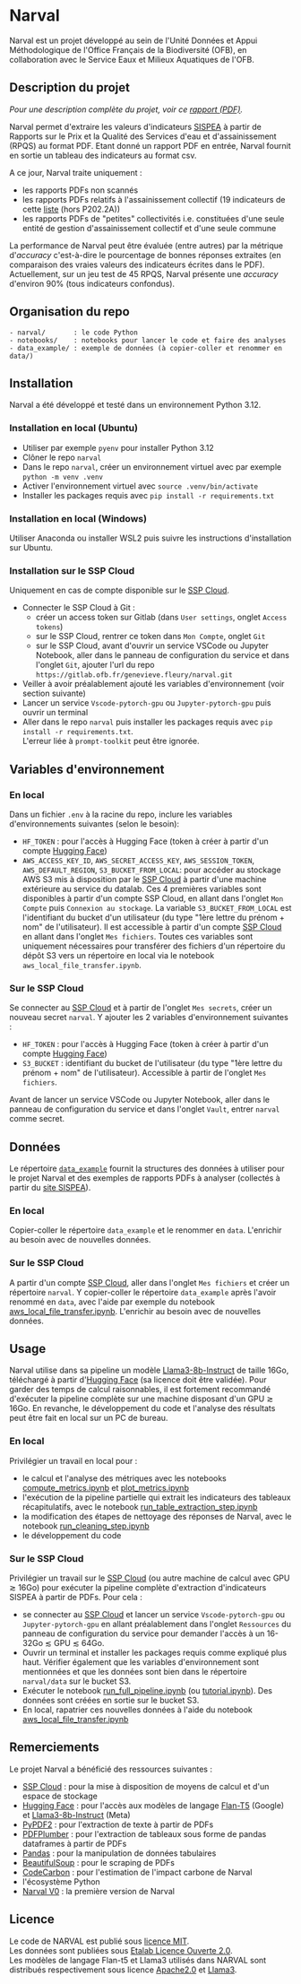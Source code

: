 # Narval

Narval est un projet développé au sein de l'Unité Données et Appui Méthodologique de l'Office Français de la Biodiversité (OFB), en collaboration avec le Service Eaux et Milieux Aquatiques de l'OFB.

## Description du projet
*Pour une description complète du projet, voir ce [rapport (PDF)](rapport_narval.pdf).*  

Narval permet d'extraire les valeurs d'indicateurs [SISPEA](https://services.eaufrance.fr/) à partir de Rapports sur le Prix et la Qualité des Services d'eau et d'assainissement (RPQS) au format PDF. Etant donné un rapport PDF en entrée, Narval fournit en sortie un tableau des indicateurs au format csv.

A ce jour, Narval traite uniquement :
- les rapports PDFs non scannés
- les rapports PDFs relatifs à l'assainissement collectif (19 indicateurs de cette [liste](https://services.eaufrance.fr/indicateurs) (hors P202.2A))
- les rapports PDFs de "petites" collectivités i.e. constituées d'une seule entité de gestion d'assainissement collectif et d'une seule commune

La performance de Narval peut être évaluée (entre autres) par la métrique d'*accuracy* c'est-à-dire 
le pourcentage de bonnes réponses extraites (en comparaison des vraies valeurs des indicateurs 
écrites dans le PDF). Actuellement, sur un jeu test de 45 RPQS, Narval présente une *accuracy*
d'environ 90% (tous indicateurs confondus). 

## Organisation du repo
```
- narval/       : le code Python
- notebooks/    : notebooks pour lancer le code et faire des analyses 
- data_example/ : exemple de données (à copier-coller et renommer en data/)
```

## Installation
Narval a été développé et testé dans un environnement Python 3.12.

### Installation en local (Ubuntu)
 
- Utiliser par exemple `pyenv` pour installer Python 3.12 
- Clôner le repo `narval`
- Dans le repo `narval`, créer un environnement virtuel avec par exemple `python -m venv .venv` 
- Activer l'environnement virtuel avec `source .venv/bin/activate`
- Installer les packages requis avec
`pip install -r requirements.txt`

### Installation en local (Windows)
Utiliser Anaconda ou installer WSL2 puis suivre les instructions d'installation sur Ubuntu. 

### Installation sur le SSP Cloud
Uniquement en cas de compte disponible sur le [SSP Cloud](https://datalab.sspcloud.fr).

- Connecter le SSP Cloud à Git :
    - créer un access token sur Gitlab (dans `User settings`, onglet `Access tokens`)
    - sur le SSP Cloud, rentrer ce token dans `Mon Compte`, onglet `Git`
    - sur le SSP Cloud, avant d'ouvrir un service VSCode ou Jupyter Notebook, 
    aller dans le panneau de configuration du service et dans l'onglet `Git`, ajouter l'url du repo `https://gitlab.ofb.fr/genevieve.fleury/narval.git`
- Veiller à avoir préalablement ajouté les variables d'environnement (voir section suivante)
- Lancer un service `Vscode-pytorch-gpu` ou `Jupyter-pytorch-gpu` puis ouvrir un terminal
- Aller dans le repo `narval` puis installer les packages requis avec
`pip install -r requirements.txt`.  
L'erreur liée à `prompt-toolkit` peut être ignorée.


## Variables d'environnement

### En local
Dans un fichier `.env` à la racine du repo, inclure les variables d'environnements suivantes (selon le besoin):
- `HF_TOKEN` : pour l'accès à Hugging Face (token à créer à partir d'un compte [Hugging Face](https://huggingface.co/))
- `AWS_ACCESS_KEY_ID`, `AWS_SECRET_ACCESS_KEY`, `AWS_SESSION_TOKEN`, `AWS_DEFAULT_REGION`, `S3_BUCKET_FROM_LOCAL`: pour accéder au stockage AWS S3 mis à disposition par le [SSP Cloud](https://datalab.sspcloud.fr) à partir d'une machine extérieure au service du datalab. Ces 4 premières variables sont disponibles à partir d'un compte SSP Cloud, en allant dans l'onglet `Mon Compte` puis `Connexion au stockage`. La variable `S3_BUCKET_FROM_LOCAL` est l'identifiant du bucket d'un utilisateur (du type "1ère lettre du prénom + nom" de l'utilisateur). Il est accessible à partir d'un compte [SSP Cloud](https://datalab.sspcloud.fr) en allant dans l'onglet `Mes fichiers`. Toutes ces variables sont uniquement nécessaires pour transférer des fichiers d'un répertoire du dépôt S3 vers un répertoire en local via le notebook `aws_local_file_transfer.ipynb`.


### Sur le SSP Cloud

Se connecter au [SSP Cloud](https://datalab.sspcloud.fr) et à partir de l'onglet `Mes secrets`, créer un nouveau secret `narval`. Y ajouter les 2 variables d'environnement suivantes : 
- `HF_TOKEN` : pour l'accès à Hugging Face (token à créer à partir d'un compte [Hugging Face](https://huggingface.co/))
- `S3_BUCKET` : identifiant du bucket de l'utilisateur (du type "1ère lettre du prénom + nom" de l'utilisateur). Accessible à partir de l'onglet `Mes fichiers`. 

Avant de lancer un service VSCode ou Jupyter Notebook, aller dans le panneau de configuration du service et dans l'onglet `Vault`, entrer `narval` comme secret.

## Données

Le répertoire [`data_example`](data_example/) fournit la structures des données à utiliser pour le projet Narval et des exemples de rapports PDFs à analyser (collectés à partir du [site SISPEA](https://www.services.eaufrance.fr/)).   


### En local
Copier-coller le répertoire `data_example` et le renommer en `data`. L'enrichir au besoin avec de nouvelles données.

### Sur le SSP Cloud
A partir d'un compte [SSP Cloud](https://datalab.sspcloud.fr), aller dans l'onglet `Mes fichiers` et créer un répertoire `narval`. Y copier-coller le répertoire `data_example` après l'avoir renommé en `data`, avec l'aide par exemple du notebook [aws_local_file_transfer.ipynb](notebooks/aws_local_file_transfer.ipynb). L'enrichir au besoin avec de nouvelles données.

## Usage
Narval utilise dans sa pipeline un modèle [Llama3-8b-Instruct](https://huggingface.co/meta-llama/Meta-Llama-3-8B-Instruct) de taille 16Go, téléchargé à partir d'[Hugging Face](https://huggingface.co/) (sa licence doit être validée). Pour garder des temps de calcul raisonnables, il est fortement recommandé d'exécuter la pipeline complète sur une machine disposant d'un GPU $\gtrsim$ 16Go. En revanche, le développement du code et l'analyse des résultats peut être fait en local sur un PC de bureau.

### En local
Privilégier un travail en local pour :
- le calcul et l'analyse des métriques avec les notebooks [compute_metrics.ipynb](notebooks/compute_metrics.ipynb) et [plot_metrics.ipynb](notebooks/plot_metrics.ipynb)
- l'exécution de la pipeline partielle qui extrait les indicateurs des tableaux récapitulatifs, avec le notebook [run_table_extraction_step.ipynb](notebooks/run_table_extraction_step.ipynb)
- la modification des étapes de nettoyage des réponses de Narval, avec le notebook [run_cleaning_step.ipynb](notebooks/run_cleaning_step.ipynb)
- le développement du code

### Sur le SSP Cloud
Privilégier un travail sur le [SSP Cloud](https://datalab.sspcloud.fr) (ou autre machine de calcul avec GPU $\gtrsim$ 16Go) pour exécuter la pipeline complète d'extraction d'indicateurs SISPEA à partir de PDFs. Pour cela :
- se connecter au [SSP Cloud](https://datalab.sspcloud.fr) et lancer un service `Vscode-pytorch-gpu` 
ou `Jupyter-pytorch-gpu` en allant préalablement dans l'onglet `Ressources` du panneau de configuration 
du service pour demander l'accès à un 16-32Go $\lesssim$ GPU $\lesssim$ 64Go.
- Ouvrir un terminal et installer les packages requis comme expliqué plus haut. Vérifier également que les variables d'environnement sont mentionnées et que les données sont bien dans le répertoire `narval/data` sur le bucket S3.
- Exécuter le notebook [run_full_pipeline.ipynb](notebooks/run_full_pipeline.ipynb) (ou [tutorial.ipynb](notebooks/tutorial.ipynb)). Des données sont créées en sortie sur le bucket S3.
- En local, rapatrier ces nouvelles données à l'aide du notebook [aws_local_file_transfer.ipynb](notebooks/aws_local_file_transfer.ipynb)



## Remerciements
Le projet Narval a bénéficié des ressources suivantes :
- [SSP Cloud](https://datalab.sspcloud.fr) : pour la mise à disposition de moyens de calcul et d'un espace de stockage
- [Hugging Face](https://huggingface.co/) : pour l'accès aux modèles de langage [Flan-T5](https://huggingface.co/google/flan-t5-xl) (Google) et [Llama3-8b-Instruct](https://huggingface.co/meta-llama/Meta-Llama-3-8B-Instruct) (Meta)
- [PyPDF2](https://pypdf2.readthedocs.io) : pour l'extraction de texte à partir de PDFs
- [PDFPlumber](https://github.com/jsvine/pdfplumber) : pour l'extraction de tableaux sous forme de pandas dataframes à partir de PDFs
- [Pandas](https://pandas.pydata.org/) : pour la manipulation de données tabulaires
- [BeautifulSoup](https://www.crummy.com/software/BeautifulSoup/bs4/doc/) : pour le scraping de PDFs
- [CodeCarbon](https://github.com/mlco2/codecarbon) : pour l'estimation de l'impact carbone de Narval
- l'écosystème Python
- [Narval V0](https://github.com/malouberthe/Narval) : la première version de Narval 

## Licence
Le code de NARVAL est publié sous [licence MIT](licence_MIT.md).  
Les données sont publiées sous [Etalab Licence Ouverte 2.0](licence_Etalab2.md).  
Les modèles de langage Flan-t5 et Llama3 utilisés dans NARVAL sont distribués respectivement sous licence [Apache2.0](https://choosealicense.com/licenses/apache-2.0/) et [Llama3](https://www.llama.com/llama3/license/). 

